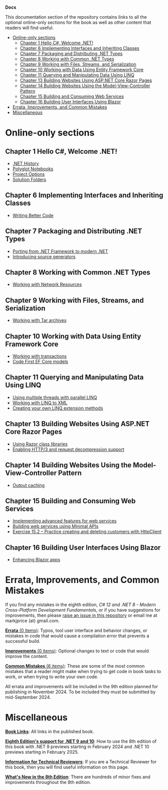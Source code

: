 **Docs**

This documentation section of the repository contains links to all the optional online-only sections for the book as well as other content that readers will find useful.

- [Online-only sections](#online-only-sections)
  - [Chapter 1 Hello C#, Welcome .NET!](#chapter-1-hello-c-welcome-net)
  - [Chapter 6 Implementing Interfaces and Inheriting Classes](#chapter-6-implementing-interfaces-and-inheriting-classes)
  - [Chapter 7 Packaging and Distributing .NET Types](#chapter-7-packaging-and-distributing-net-types)
  - [Chapter 8 Working with Common .NET Types](#chapter-8-working-with-common-net-types)
  - [Chapter 9 Working with Files, Streams, and Serialization](#chapter-9-working-with-files-streams-and-serialization)
  - [Chapter 10 Working with Data Using Entity Framework Core](#chapter-10-working-with-data-using-entity-framework-core)
  - [Chapter 11 Querying and Manipulating Data Using LINQ](#chapter-11-querying-and-manipulating-data-using-linq)
  - [Chapter 13 Building Websites Using ASP.NET Core Razor Pages](#chapter-13-building-websites-using-aspnet-core-razor-pages)
  - [Chapter 14 Building Websites Using the Model-View-Controller Pattern](#chapter-14-building-websites-using-the-model-view-controller-pattern)
  - [Chapter 15 Building and Consuming Web Services](#chapter-15-building-and-consuming-web-services)
  - [Chapter 16 Building User Interfaces Using Blazor](#chapter-16-building-user-interfaces-using-blazor)
- [Errata, Improvements, and Common Mistakes](#errata-improvements-and-common-mistakes)
- [Miscellaneous](#miscellaneous)

# Online-only sections

## Chapter 1 Hello C#, Welcome .NET!

- [.NET History](ch01-dotnet-history.md)
- [Polyglot Notebooks](ch01-polyglot-notebooks.md)
- [Project Options](ch01-project-options.md)
- [Solution Folders](ch01-solution-folders.md)

## Chapter 6 Implementing Interfaces and Inheriting Classes

- [Writing Better Code](ch06-writing-better-code.md)

## Chapter 7 Packaging and Distributing .NET Types

- [Porting from .NET Framework to modern .NET](ch07-porting.md)
- [Introducing source generators](ch07-source-generators.md)

## Chapter 8 Working with Common .NET Types

- [Working with Network Resources](ch08-network-resources.md)

## Chapter 9 Working with Files, Streams, and Serialization

- [Working with Tar archives](ch09-tar-archives.md)

## Chapter 10 Working with Data Using Entity Framework Core

- [Working with transactions](ch10-transactions.md)
- [Code First EF Core models](ch10-code-first.md)

## Chapter 11 Querying and Manipulating Data Using LINQ

- [Using multiple threads with parallel LINQ](ch11-plinq.md)
- [Working with LINQ to XML](ch11-linq-to-xml.md)
- [Creating your own LINQ extension methods](ch11-custom-linq-methods.md)

## Chapter 13 Building Websites Using ASP.NET Core Razor Pages

- [Using Razor class libraries](ch13-razor-library.md)
- [Enabling HTTP/3 and request decompression support](ch13-enabling-http3.md)

## Chapter 14 Building Websites Using the Model-View-Controller Pattern

- [Output caching](ch14-output-caching.md)

## Chapter 15 Building and Consuming Web Services

- [Implementing advanced features for web services](ch15-advanced.md)
- [Building web services using Minimal APIs](ch15-minimal-apis.md)
- [Exercise 15.2 – Practice creating and deleting customers with HttpClient](ch15-exercise-2.md)

## Chapter 16 Building User Interfaces Using Blazor

- [Enhancing Blazor apps](ch16-enhanced-blazor.md)

# Errata, Improvements, and Common Mistakes

If you find any mistakes in the eighth edition, *C# 12 and .NET 8 - Modern Cross-Platform Development Fundamentals*, or if you have suggestions for improvements, then please [raise an issue in this repository](https://github.com/markjprice/cs12dotnet8/issues) or email me at markjprice (at) gmail.com.

[**Errata** (0 items)](errata/errata.md): Typos, tool user interface and behavior changes, or mistakes in code that would cause a compilation error that prevents a successful build.

[**Improvements** (0 items)](errata/improvements.md): Optional changes to text or code that would improve the content.

[**Common Mistakes** (6 items)](errata/common-mistakes.md): These are some of the most common mistakes that a reader might make when trying to get code in book tasks to work, or when trying to write your own code. 

All errata and improvements will be included in the 9th edition planned for publishing in November 2024. To be included they must be submitted by mid-September 2024.

# Miscellaneous

[**Book Links**](book-links.md): All links in the published book.

[**Eighth Edition's support for .NET 9 and 10**](dotnet9.md): How to use the 8th edition of this book with .NET 9 previews starting in February 2024 and .NET 10 previews starting in February 2025.

[**Information for Technical Reviewers**](reviewers.md): If you are a Technical Reviewer for this book, then you will find useful information on this page.

[**What's New in the 8th Edition**](whats-new-in-book.md): There are hundreds of minor fixes and improvements throughout the 8th edition.
